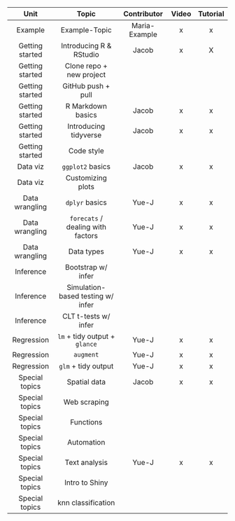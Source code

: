 |       Unit      |               Topic               |  Contributor  | Video | Tutorial |
|:---------------:|:---------------------------------:|:-------------:|:-----:|:--------:|
| Example         | Example-Topic                     | Maria-Example |   x   |     x    |
| Getting started | Introducing R & RStudio           |     Jacob     |   x   |     X    |
| Getting started | Clone repo + new project          |               |       |          |
| Getting started | GitHub push + pull                |               |       |          |
| Getting started | R Markdown basics                 |     Jacob     |   x   |     x    |
| Getting started | Introducing tidyverse             |     Jacob     |   x   |     x    |
| Getting started | Code style                        |               |       |          |
| Data viz        | `ggplot2` basics                  |     Jacob     |   x   |     x    |
| Data viz        | Customizing plots                 |               |       |          |
| Data wrangling  | `dplyr` basics                    |     Yue-J     |   x   |     x    |
| Data wrangling  | `forecats` / dealing with factors |     Yue-J     |   x   |     x    |
| Data wrangling  | Data types                        |     Yue-J     |   x   |     x    |
| Inference       | Bootstrap w/ infer                |               |       |          |
| Inference       | Simulation-based testing w/ infer |               |       |          |
| Inference       | CLT t-tests w/ infer              |               |       |          |
| Regression      | `lm` + tidy output + `glance`     |     Yue-J     |   x   |     x    |
| Regression      | `augment`                         |     Yue-J     |   x   |     x    |
| Regression      | `glm` + tidy output               |     Yue-J     |   x   |     x    |
| Special topics  | Spatial data                      |     Jacob     |   x   |     x    |
| Special topics  | Web scraping                      |               |       |          |
| Special topics  | Functions                         |               |       |          |
| Special topics  | Automation                        |               |       |          |
| Special topics  | Text analysis                     |     Yue-J     |   x   |     x    |
| Special topics  | Intro to Shiny                    |               |       |          |
| Special topics  | knn classification                |               |       |          |
